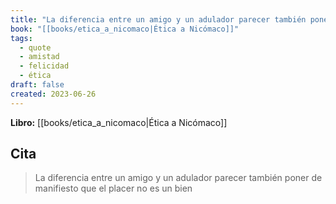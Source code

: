 ```yaml
---
title: "La diferencia entre un amigo y un adulador parecer también poner de manifiesto q..."
book: "[[books/etica_a_nicomaco|Ética a Nicómaco]]"
tags:
  - quote
  - amistad
  - felicidad
  - ética
draft: false
created: 2023-06-26
---
```


**Libro:** [[books/etica_a_nicomaco|Ética a Nicómaco]]

## Cita
> La diferencia entre un amigo y un adulador parecer también poner de manifiesto que el placer no es un bien

